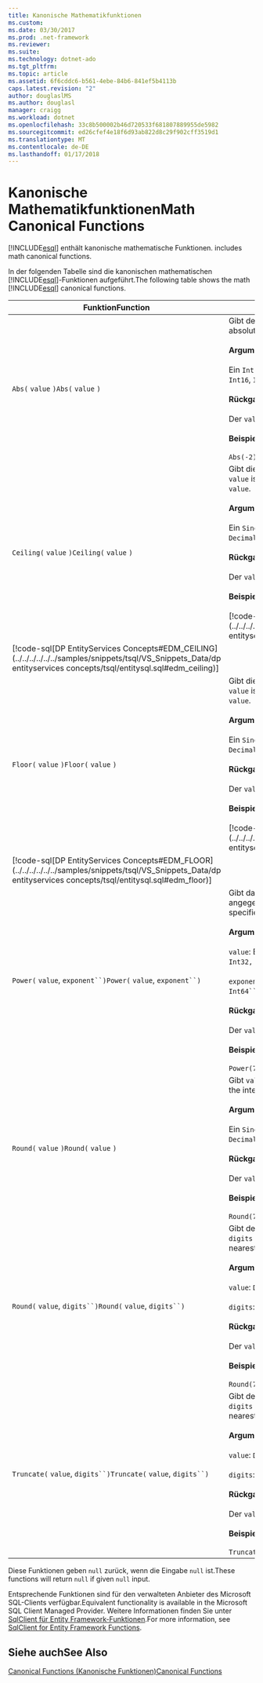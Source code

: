 ```yaml
---
title: Kanonische Mathematikfunktionen
ms.custom: 
ms.date: 03/30/2017
ms.prod: .net-framework
ms.reviewer: 
ms.suite: 
ms.technology: dotnet-ado
ms.tgt_pltfrm: 
ms.topic: article
ms.assetid: 6f6cddc6-b561-4ebe-84b6-841ef5b4113b
caps.latest.revision: "2"
author: douglaslMS
ms.author: douglasl
manager: craigg
ms.workload: dotnet
ms.openlocfilehash: 33c8b500002b46d720533f681807889955de5982
ms.sourcegitcommit: ed26cfef4e18f6d93ab822d8c29f902cff3519d1
ms.translationtype: MT
ms.contentlocale: de-DE
ms.lasthandoff: 01/17/2018
---
```

# <a name="math-canonical-functions"></a><span data-ttu-id="2864c-102">Kanonische Mathematikfunktionen</span><span class="sxs-lookup"><span data-stu-id="2864c-102">Math Canonical Functions</span></span>
[!INCLUDE[esql](../../../../../../includes/esql-md.md)]<span data-ttu-id="2864c-103"> enthält kanonische mathematische Funktionen.</span><span class="sxs-lookup"><span data-stu-id="2864c-103"> includes math canonical functions.</span></span>  
  
 <span data-ttu-id="2864c-104">In der folgenden Tabelle sind die kanonischen mathematischen [!INCLUDE[esql](../../../../../../includes/esql-md.md)]-Funktionen aufgeführt.</span><span class="sxs-lookup"><span data-stu-id="2864c-104">The following table shows the math [!INCLUDE[esql](../../../../../../includes/esql-md.md)] canonical functions.</span></span>  
  
|<span data-ttu-id="2864c-105">Funktion</span><span class="sxs-lookup"><span data-stu-id="2864c-105">Function</span></span>|<span data-ttu-id="2864c-106">Beschreibung</span><span class="sxs-lookup"><span data-stu-id="2864c-106">Description</span></span>|  
|--------------|-----------------|  
|<span data-ttu-id="2864c-107">`Abs(` `value` `)`</span><span class="sxs-lookup"><span data-stu-id="2864c-107">`Abs(` `value` `)`</span></span>|<span data-ttu-id="2864c-108">Gibt den Absolutwert von `value` zurück.</span><span class="sxs-lookup"><span data-stu-id="2864c-108">Returns the absolute value of `value`.</span></span><br /><br /> <span data-ttu-id="2864c-109">**Argumente**</span><span class="sxs-lookup"><span data-stu-id="2864c-109">**Arguments**</span></span><br /><br /> <span data-ttu-id="2864c-110">Ein `Int16`, `Int32`, `Int64`, `Byte`, `Single`, `Double`, und `Decimal`.</span><span class="sxs-lookup"><span data-stu-id="2864c-110">An `Int16`, `Int32`, `Int64`, `Byte`, `Single`, `Double`, and `Decimal`.</span></span><br /><br /> <span data-ttu-id="2864c-111">**Rückgabewert**</span><span class="sxs-lookup"><span data-stu-id="2864c-111">**Return Value**</span></span><br /><br /> <span data-ttu-id="2864c-112">Der `value`-Typ.</span><span class="sxs-lookup"><span data-stu-id="2864c-112">The type of `value`.</span></span><br /><br /> <span data-ttu-id="2864c-113">**Beispiel**</span><span class="sxs-lookup"><span data-stu-id="2864c-113">**Example**</span></span><br /><br /> `Abs(-2)`|  
|<span data-ttu-id="2864c-114">`Ceiling(` `value` `)`</span><span class="sxs-lookup"><span data-stu-id="2864c-114">`Ceiling(` `value` `)`</span></span>|<span data-ttu-id="2864c-115">Gibt die kleinste ganze Zahl zurück, die nicht kleiner als `value` ist.</span><span class="sxs-lookup"><span data-stu-id="2864c-115">Returns the smallest integer that is not less than `value`.</span></span><br /><br /> <span data-ttu-id="2864c-116">**Argumente**</span><span class="sxs-lookup"><span data-stu-id="2864c-116">**Arguments**</span></span><br /><br /> <span data-ttu-id="2864c-117">Ein `Single`, `Double`, und `Decimal`.</span><span class="sxs-lookup"><span data-stu-id="2864c-117">A `Single`, `Double`, and `Decimal`.</span></span><br /><br /> <span data-ttu-id="2864c-118">**Rückgabewert**</span><span class="sxs-lookup"><span data-stu-id="2864c-118">**Return Value**</span></span><br /><br /> <span data-ttu-id="2864c-119">Der `value`-Typ.</span><span class="sxs-lookup"><span data-stu-id="2864c-119">The type of `value`.</span></span><br /><br /> <span data-ttu-id="2864c-120">**Beispiel**</span><span class="sxs-lookup"><span data-stu-id="2864c-120">**Example**</span></span><br /><br /> [!code-csharp[DP EntityServices Concepts#EDM_CEILING](../../../../../../samples/snippets/csharp/VS_Snippets_Data/dp entityservices concepts/cs/entitysql.cs#edm_ceiling)]
 [!code-sql[DP EntityServices Concepts#EDM_CEILING](../../../../../../samples/snippets/tsql/VS_Snippets_Data/dp entityservices concepts/tsql/entitysql.sql#edm_ceiling)]|  
|<span data-ttu-id="2864c-121">`Floor(` `value` `)`</span><span class="sxs-lookup"><span data-stu-id="2864c-121">`Floor(` `value` `)`</span></span>|<span data-ttu-id="2864c-122">Gibt die größte ganze Zahl zurück, die nicht größer als `value` ist.</span><span class="sxs-lookup"><span data-stu-id="2864c-122">Returns the largest integer that is not greater than `value`.</span></span><br /><br /> <span data-ttu-id="2864c-123">**Argumente**</span><span class="sxs-lookup"><span data-stu-id="2864c-123">**Arguments**</span></span><br /><br /> <span data-ttu-id="2864c-124">Ein `Single`, `Double`, und `Decimal`.</span><span class="sxs-lookup"><span data-stu-id="2864c-124">A `Single`, `Double`, and `Decimal`.</span></span><br /><br /> <span data-ttu-id="2864c-125">**Rückgabewert**</span><span class="sxs-lookup"><span data-stu-id="2864c-125">**Return Value**</span></span><br /><br /> <span data-ttu-id="2864c-126">Der `value`-Typ.</span><span class="sxs-lookup"><span data-stu-id="2864c-126">The type of `value`.</span></span><br /><br /> <span data-ttu-id="2864c-127">**Beispiel**</span><span class="sxs-lookup"><span data-stu-id="2864c-127">**Example**</span></span><br /><br /> [!code-csharp[DP EntityServices Concepts#EDM_FLOOR](../../../../../../samples/snippets/csharp/VS_Snippets_Data/dp entityservices concepts/cs/entitysql.cs#edm_floor)]
 [!code-sql[DP EntityServices Concepts#EDM_FLOOR](../../../../../../samples/snippets/tsql/VS_Snippets_Data/dp entityservices concepts/tsql/entitysql.sql#edm_floor)]|  
|<span data-ttu-id="2864c-128">`Power(` `value`, `exponent``)`</span><span class="sxs-lookup"><span data-stu-id="2864c-128">`Power(` `value`, `exponent``)`</span></span>|<span data-ttu-id="2864c-129">Gibt das Ergebnis der angegebenen `value` an die angegebene `exponent` zurück.</span><span class="sxs-lookup"><span data-stu-id="2864c-129">Returns the result of the specified `value` to the specified `exponent`.</span></span><br /><br /> <span data-ttu-id="2864c-130">**Argumente**</span><span class="sxs-lookup"><span data-stu-id="2864c-130">**Arguments**</span></span><br /><br /> <span data-ttu-id="2864c-131">`value`: Ein `Int32, Int64, Double`, oder `Decimal`.</span><span class="sxs-lookup"><span data-stu-id="2864c-131">`value`: An `Int32, Int64, Double`, or `Decimal`.</span></span><br /><br /> <span data-ttu-id="2864c-132">`exponent`: Ein `Int64``, Double`, oder `Decimal`.</span><span class="sxs-lookup"><span data-stu-id="2864c-132">`exponent`: An `Int64``, Double`, or `Decimal`.</span></span><br /><br /> <span data-ttu-id="2864c-133">**Rückgabewert**</span><span class="sxs-lookup"><span data-stu-id="2864c-133">**Return Value**</span></span><br /><br /> <span data-ttu-id="2864c-134">Der `value`-Typ.</span><span class="sxs-lookup"><span data-stu-id="2864c-134">The type of `value`.</span></span><br /><br /> <span data-ttu-id="2864c-135">**Beispiel**</span><span class="sxs-lookup"><span data-stu-id="2864c-135">**Example**</span></span><br /><br /> `Power(748.58,2)`|  
|<span data-ttu-id="2864c-136">`Round(` `value` `)`</span><span class="sxs-lookup"><span data-stu-id="2864c-136">`Round(` `value` `)`</span></span>|<span data-ttu-id="2864c-137">Gibt `value` gerundet zur nächsten Ganzzahl zurück.</span><span class="sxs-lookup"><span data-stu-id="2864c-137">Returns the integer portion of `value`, rounded to the nearest integer.</span></span><br /><br /> <span data-ttu-id="2864c-138">**Argumente**</span><span class="sxs-lookup"><span data-stu-id="2864c-138">**Arguments**</span></span><br /><br /> <span data-ttu-id="2864c-139">Ein `Single`, `Double`, und `Decimal`.</span><span class="sxs-lookup"><span data-stu-id="2864c-139">A `Single`, `Double`, and `Decimal`.</span></span><br /><br /> <span data-ttu-id="2864c-140">**Rückgabewert**</span><span class="sxs-lookup"><span data-stu-id="2864c-140">**Return Value**</span></span><br /><br /> <span data-ttu-id="2864c-141">Der `value`-Typ.</span><span class="sxs-lookup"><span data-stu-id="2864c-141">The type of `value`.</span></span><br /><br /> <span data-ttu-id="2864c-142">**Beispiel**</span><span class="sxs-lookup"><span data-stu-id="2864c-142">**Example**</span></span><br /><br /> `Round(748.58)`|  
|<span data-ttu-id="2864c-143">`Round(` `value`, `digits``)`</span><span class="sxs-lookup"><span data-stu-id="2864c-143">`Round(` `value`, `digits``)`</span></span>|<span data-ttu-id="2864c-144">Gibt den `value` auf die nächstliegenden angegebenen `digits` gerundet zurück.</span><span class="sxs-lookup"><span data-stu-id="2864c-144">Returns the `value`, rounded to the nearest specified `digits`.</span></span><br /><br /> <span data-ttu-id="2864c-145">**Argumente**</span><span class="sxs-lookup"><span data-stu-id="2864c-145">**Arguments**</span></span><br /><br /> <span data-ttu-id="2864c-146">`value`: `Double` oder `Decimal`.</span><span class="sxs-lookup"><span data-stu-id="2864c-146">`value`: `Double` or `Decimal`.</span></span><br /><br /> <span data-ttu-id="2864c-147">`digits`: `Int16` oder `Int32`.</span><span class="sxs-lookup"><span data-stu-id="2864c-147">`digits`: `Int16` or `Int32`.</span></span><br /><br /> <span data-ttu-id="2864c-148">**Rückgabewert**</span><span class="sxs-lookup"><span data-stu-id="2864c-148">**Return Value**</span></span><br /><br /> <span data-ttu-id="2864c-149">Der `value`-Typ.</span><span class="sxs-lookup"><span data-stu-id="2864c-149">The type of `value`.</span></span><br /><br /> <span data-ttu-id="2864c-150">**Beispiel**</span><span class="sxs-lookup"><span data-stu-id="2864c-150">**Example**</span></span><br /><br /> `Round(748.58,1)`|  
|<span data-ttu-id="2864c-151">`Truncate(` `value`, `digits``)`</span><span class="sxs-lookup"><span data-stu-id="2864c-151">`Truncate(` `value`, `digits``)`</span></span>|<span data-ttu-id="2864c-152">Gibt den `value` auf die nächstliegenden angegebenen `digits` gekürzt zurück.</span><span class="sxs-lookup"><span data-stu-id="2864c-152">Returns the `value`, truncated to the nearest specified `digits`.</span></span><br /><br /> <span data-ttu-id="2864c-153">**Argumente**</span><span class="sxs-lookup"><span data-stu-id="2864c-153">**Arguments**</span></span><br /><br /> <span data-ttu-id="2864c-154">`value`: `Double` oder `Decimal`.</span><span class="sxs-lookup"><span data-stu-id="2864c-154">`value`: `Double` or `Decimal`.</span></span><br /><br /> <span data-ttu-id="2864c-155">`digits`: `Int16` oder `Int32`.</span><span class="sxs-lookup"><span data-stu-id="2864c-155">`digits`: `Int16` or `Int32`.</span></span><br /><br /> <span data-ttu-id="2864c-156">**Rückgabewert**</span><span class="sxs-lookup"><span data-stu-id="2864c-156">**Return Value**</span></span><br /><br /> <span data-ttu-id="2864c-157">Der `value`-Typ.</span><span class="sxs-lookup"><span data-stu-id="2864c-157">The type of `value`.</span></span><br /><br /> <span data-ttu-id="2864c-158">**Beispiel**</span><span class="sxs-lookup"><span data-stu-id="2864c-158">**Example**</span></span><br /><br /> `Truncate(748.58,1)`|  
  
 <span data-ttu-id="2864c-159">Diese Funktionen geben `null` zurück, wenn die Eingabe `null` ist.</span><span class="sxs-lookup"><span data-stu-id="2864c-159">These functions will return `null` if given `null` input.</span></span>  
  
 <span data-ttu-id="2864c-160">Entsprechende Funktionen sind für den verwalteten Anbieter des Microsoft SQL-Clients verfügbar.</span><span class="sxs-lookup"><span data-stu-id="2864c-160">Equivalent functionality is available in the Microsoft SQL Client Managed Provider.</span></span> <span data-ttu-id="2864c-161">Weitere Informationen finden Sie unter [SqlClient für Entity Framework-Funktionen](../../../../../../docs/framework/data/adonet/ef/sqlclient-for-ef-functions.md).</span><span class="sxs-lookup"><span data-stu-id="2864c-161">For more information, see [SqlClient for Entity Framework Functions](../../../../../../docs/framework/data/adonet/ef/sqlclient-for-ef-functions.md).</span></span>  
  
## <a name="see-also"></a><span data-ttu-id="2864c-162">Siehe auch</span><span class="sxs-lookup"><span data-stu-id="2864c-162">See Also</span></span>  
 [<span data-ttu-id="2864c-163">Canonical Functions (Kanonische Funktionen)</span><span class="sxs-lookup"><span data-stu-id="2864c-163">Canonical Functions</span></span>](../../../../../../docs/framework/data/adonet/ef/language-reference/canonical-functions.md)
